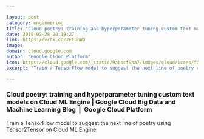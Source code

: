 ```yaml
---

layout: post
category: engineering
title: "Cloud poetry: training and hyperparameter tuning custom text models on Cloud ML Engine"
date: 2018-02-28 20:19:27
link: https://vrhk.co/2FFunWO
image: 
domain: cloud.google.com
author: "Google Cloud Platform"
icon: https://cloud.google.com/_static/9abbcf9aa7/images/cloud/icons/favicons/apple-icon.png
excerpt: "Train a TensorFlow model to suggest the next line of poetry using Tensor2Tensor on Cloud ML Engine."

---
```


### Cloud poetry: training and hyperparameter tuning custom text models on Cloud ML Engine | Google Cloud Big Data and Machine Learning Blog  |  Google Cloud Platform

Train a TensorFlow model to suggest the next line of poetry using Tensor2Tensor on Cloud ML Engine.